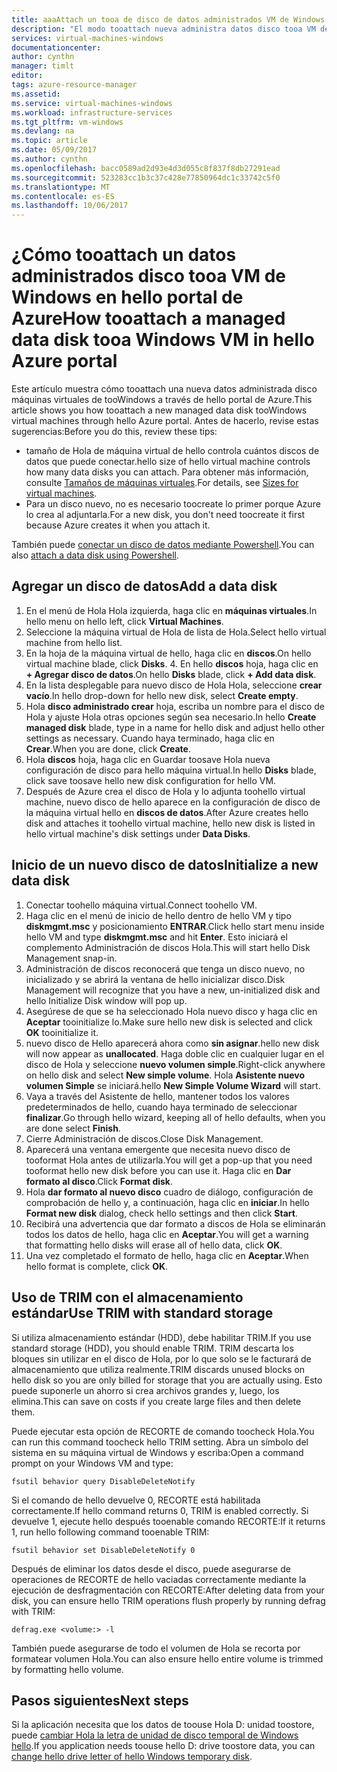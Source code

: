 ```yaml
---
title: aaaAttach un tooa de disco de datos administrados VM de Windows - Azure | Documentos de Microsoft
description: "El modo tooattach nueva administra datos disco tooa VM de Windows en hello Azure portal mediante Hola modelo de implementación del Administrador de recursos."
services: virtual-machines-windows
documentationcenter: 
author: cynthn
manager: timlt
editor: 
tags: azure-resource-manager
ms.assetid: 
ms.service: virtual-machines-windows
ms.workload: infrastructure-services
ms.tgt_pltfrm: vm-windows
ms.devlang: na
ms.topic: article
ms.date: 05/09/2017
ms.author: cynthn
ms.openlocfilehash: bacc0589ad2d93e4d3d055c8f837f8db27291ead
ms.sourcegitcommit: 523283cc1b3c37c428e77850964dc1c33742c5f0
ms.translationtype: MT
ms.contentlocale: es-ES
ms.lasthandoff: 10/06/2017
---
```

# <a name="how-tooattach-a-managed-data-disk-tooa-windows-vm-in-hello-azure-portal"></a><span data-ttu-id="ef354-103">¿Cómo tooattach un datos administrados disco tooa VM de Windows en hello portal de Azure</span><span class="sxs-lookup"><span data-stu-id="ef354-103">How tooattach a managed data disk tooa Windows VM in hello Azure portal</span></span>

<span data-ttu-id="ef354-104">Este artículo muestra cómo tooattach una nueva datos administrada disco máquinas virtuales de tooWindows a través de hello portal de Azure.</span><span class="sxs-lookup"><span data-stu-id="ef354-104">This article shows you how tooattach a new managed data disk tooWindows virtual machines through hello Azure portal.</span></span> <span data-ttu-id="ef354-105">Antes de hacerlo, revise estas sugerencias:</span><span class="sxs-lookup"><span data-stu-id="ef354-105">Before you do this, review these tips:</span></span>

* <span data-ttu-id="ef354-106">tamaño de Hola de máquina virtual de hello controla cuántos discos de datos que puede conectar.</span><span class="sxs-lookup"><span data-stu-id="ef354-106">hello size of hello virtual machine controls how many data disks you can attach.</span></span> <span data-ttu-id="ef354-107">Para obtener más información, consulte [Tamaños de máquinas virtuales](sizes.md).</span><span class="sxs-lookup"><span data-stu-id="ef354-107">For details, see [Sizes for virtual machines](sizes.md).</span></span>
* <span data-ttu-id="ef354-108">Para un disco nuevo, no es necesario toocreate lo primer porque Azure lo crea al adjuntarla.</span><span class="sxs-lookup"><span data-stu-id="ef354-108">For a new disk, you don't need toocreate it first because Azure creates it when you attach it.</span></span>

<span data-ttu-id="ef354-109">También puede [conectar un disco de datos mediante Powershell](attach-disk-ps.md).</span><span class="sxs-lookup"><span data-stu-id="ef354-109">You can also [attach a data disk using Powershell](attach-disk-ps.md).</span></span>



## <a name="add-a-data-disk"></a><span data-ttu-id="ef354-110">Agregar un disco de datos</span><span class="sxs-lookup"><span data-stu-id="ef354-110">Add a data disk</span></span>
1. <span data-ttu-id="ef354-111">En el menú de Hola Hola izquierda, haga clic en **máquinas virtuales**.</span><span class="sxs-lookup"><span data-stu-id="ef354-111">In hello menu on hello left, click **Virtual Machines**.</span></span>
2. <span data-ttu-id="ef354-112">Seleccione la máquina virtual de Hola de lista de Hola.</span><span class="sxs-lookup"><span data-stu-id="ef354-112">Select hello virtual machine from hello list.</span></span>
3. <span data-ttu-id="ef354-113">En la hoja de la máquina virtual de hello, haga clic en **discos**.</span><span class="sxs-lookup"><span data-stu-id="ef354-113">On hello virtual machine blade, click **Disks**.</span></span>
   4. <span data-ttu-id="ef354-114">En hello **discos** hoja, haga clic en **+ Agregar disco de datos**.</span><span class="sxs-lookup"><span data-stu-id="ef354-114">On hello **Disks** blade, click **+ Add data disk**.</span></span>
5. <span data-ttu-id="ef354-115">En la lista desplegable para nuevo disco de Hola Hola, seleccione **crear vacío**.</span><span class="sxs-lookup"><span data-stu-id="ef354-115">In hello drop-down for hello new disk, select **Create empty**.</span></span>
6. <span data-ttu-id="ef354-116">Hola **disco administrado crear** hoja, escriba un nombre para el disco de Hola y ajuste Hola otras opciones según sea necesario.</span><span class="sxs-lookup"><span data-stu-id="ef354-116">In hello **Create managed disk** blade, type in a name for hello disk and adjust hello other settings as necessary.</span></span> <span data-ttu-id="ef354-117">Cuando haya terminado, haga clic en **Crear**.</span><span class="sxs-lookup"><span data-stu-id="ef354-117">When you are done, click **Create**.</span></span>
7. <span data-ttu-id="ef354-118">Hola **discos** hoja, haga clic en Guardar toosave Hola nueva configuración de disco para hello máquina virtual.</span><span class="sxs-lookup"><span data-stu-id="ef354-118">In hello **Disks** blade, click save toosave hello new disk configuration for hello VM.</span></span>
6. <span data-ttu-id="ef354-119">Después de Azure crea el disco de Hola y lo adjunta toohello virtual machine, nuevo disco de hello aparece en la configuración de disco de la máquina virtual hello en **discos de datos**.</span><span class="sxs-lookup"><span data-stu-id="ef354-119">After Azure creates hello disk and attaches it toohello virtual machine, hello new disk is listed in hello virtual machine's disk settings under **Data Disks**.</span></span>


## <a name="initialize-a-new-data-disk"></a><span data-ttu-id="ef354-120">Inicio de un nuevo disco de datos</span><span class="sxs-lookup"><span data-stu-id="ef354-120">Initialize a new data disk</span></span>

1. <span data-ttu-id="ef354-121">Conectar toohello máquina virtual.</span><span class="sxs-lookup"><span data-stu-id="ef354-121">Connect toohello VM.</span></span>
1. <span data-ttu-id="ef354-122">Haga clic en el menú de inicio de hello dentro de hello VM y tipo **diskmgmt.msc** y posicionamiento **ENTRAR**.</span><span class="sxs-lookup"><span data-stu-id="ef354-122">Click hello start menu inside hello VM and type **diskmgmt.msc** and hit **Enter**.</span></span> <span data-ttu-id="ef354-123">Esto iniciará el complemento Administración de discos Hola.</span><span class="sxs-lookup"><span data-stu-id="ef354-123">This will start hello Disk Management snap-in.</span></span>
2. <span data-ttu-id="ef354-124">Administración de discos reconocerá que tenga un disco nuevo, no inicializado y se abrirá la ventana de hello inicializar disco.</span><span class="sxs-lookup"><span data-stu-id="ef354-124">Disk Management will recognize that you have a new, un-initialized disk and hello Initialize Disk window will pop up.</span></span>
3. <span data-ttu-id="ef354-125">Asegúrese de que se ha seleccionado Hola nuevo disco y haga clic en **Aceptar** tooinitialize lo.</span><span class="sxs-lookup"><span data-stu-id="ef354-125">Make sure hello new disk is selected and click **OK** tooinitialize it.</span></span>
4. <span data-ttu-id="ef354-126">nuevo disco de Hello aparecerá ahora como **sin asignar**.</span><span class="sxs-lookup"><span data-stu-id="ef354-126">hello new disk will now appear as **unallocated**.</span></span> <span data-ttu-id="ef354-127">Haga doble clic en cualquier lugar en el disco de Hola y seleccione **nuevo volumen simple**.</span><span class="sxs-lookup"><span data-stu-id="ef354-127">Right-click anywhere on hello disk and select **New simple volume**.</span></span> <span data-ttu-id="ef354-128">Hola **Asistente nuevo volumen Simple** se iniciará.</span><span class="sxs-lookup"><span data-stu-id="ef354-128">hello **New Simple Volume Wizard** will start.</span></span>
5. <span data-ttu-id="ef354-129">Vaya a través del Asistente de hello, mantener todos los valores predeterminados de hello, cuando haya terminado de seleccionar **finalizar**.</span><span class="sxs-lookup"><span data-stu-id="ef354-129">Go through hello wizard, keeping all of hello defaults, when you are done select **Finish**.</span></span>
6. <span data-ttu-id="ef354-130">Cierre Administración de discos.</span><span class="sxs-lookup"><span data-stu-id="ef354-130">Close Disk Management.</span></span>
7. <span data-ttu-id="ef354-131">Aparecerá una ventana emergente que necesita nuevo disco de tooformat Hola antes de utilizarla.</span><span class="sxs-lookup"><span data-stu-id="ef354-131">You will get a pop-up that you need tooformat hello new disk before you can use it.</span></span> <span data-ttu-id="ef354-132">Haga clic en **Dar formato al disco**.</span><span class="sxs-lookup"><span data-stu-id="ef354-132">Click **Format disk**.</span></span>
8. <span data-ttu-id="ef354-133">Hola **dar formato al nuevo disco** cuadro de diálogo, configuración de comprobación de hello y, a continuación, haga clic en **iniciar**.</span><span class="sxs-lookup"><span data-stu-id="ef354-133">In hello **Format new disk** dialog, check hello settings and then click **Start**.</span></span>
9. <span data-ttu-id="ef354-134">Recibirá una advertencia que dar formato a discos de Hola se eliminarán todos los datos de hello, haga clic en **Aceptar**.</span><span class="sxs-lookup"><span data-stu-id="ef354-134">You will get a warning that formatting hello disks will erase all of hello data, click **OK**.</span></span>
10. <span data-ttu-id="ef354-135">Una vez completado el formato de hello, haga clic en **Aceptar**.</span><span class="sxs-lookup"><span data-stu-id="ef354-135">When hello format is complete, click **OK**.</span></span>

## <a name="use-trim-with-standard-storage"></a><span data-ttu-id="ef354-136">Uso de TRIM con el almacenamiento estándar</span><span class="sxs-lookup"><span data-stu-id="ef354-136">Use TRIM with standard storage</span></span>

<span data-ttu-id="ef354-137">Si utiliza almacenamiento estándar (HDD), debe habilitar TRIM.</span><span class="sxs-lookup"><span data-stu-id="ef354-137">If you use standard storage (HDD), you should enable TRIM.</span></span> <span data-ttu-id="ef354-138">TRIM descarta los bloques sin utilizar en el disco de Hola, por lo que solo se le facturará de almacenamiento que utiliza realmente.</span><span class="sxs-lookup"><span data-stu-id="ef354-138">TRIM discards unused blocks on hello disk so you are only billed for storage that you are actually using.</span></span> <span data-ttu-id="ef354-139">Esto puede suponerle un ahorro si crea archivos grandes y, luego, los elimina.</span><span class="sxs-lookup"><span data-stu-id="ef354-139">This can save on costs if you create large files and then delete them.</span></span> 

<span data-ttu-id="ef354-140">Puede ejecutar esta opción de RECORTE de comando toocheck Hola.</span><span class="sxs-lookup"><span data-stu-id="ef354-140">You can run this command toocheck hello TRIM setting.</span></span> <span data-ttu-id="ef354-141">Abra un símbolo del sistema en su máquina virtual de Windows y escriba:</span><span class="sxs-lookup"><span data-stu-id="ef354-141">Open a command prompt on your Windows VM and type:</span></span>

```
fsutil behavior query DisableDeleteNotify
```

<span data-ttu-id="ef354-142">Si el comando de hello devuelve 0, RECORTE está habilitada correctamente.</span><span class="sxs-lookup"><span data-stu-id="ef354-142">If hello command returns 0, TRIM is enabled correctly.</span></span> <span data-ttu-id="ef354-143">Si devuelve 1, ejecute hello después tooenable comando RECORTE:</span><span class="sxs-lookup"><span data-stu-id="ef354-143">If it returns 1, run hello following command tooenable TRIM:</span></span>
```
fsutil behavior set DisableDeleteNotify 0
```

<span data-ttu-id="ef354-144">Después de eliminar los datos desde el disco, puede asegurarse de operaciones de RECORTE de hello vaciadas correctamente mediante la ejecución de desfragmentación con RECORTE:</span><span class="sxs-lookup"><span data-stu-id="ef354-144">After deleting data from your disk, you can ensure hello TRIM operations flush properly by running defrag with TRIM:</span></span>

```
defrag.exe <volume:> -l
```

<span data-ttu-id="ef354-145">También puede asegurarse de todo el volumen de Hola se recorta por formatear volumen Hola.</span><span class="sxs-lookup"><span data-stu-id="ef354-145">You can also ensure hello entire volume is trimmed by formatting hello volume.</span></span>

## <a name="next-steps"></a><span data-ttu-id="ef354-146">Pasos siguientes</span><span class="sxs-lookup"><span data-stu-id="ef354-146">Next steps</span></span>
<span data-ttu-id="ef354-147">Si la aplicación necesita que los datos de toouse Hola D: unidad toostore, puede [cambiar Hola la letra de unidad de disco temporal de Windows hello](change-drive-letter.md?toc=%2fazure%2fvirtual-machines%2fwindows%2fclassic%2ftoc.json).</span><span class="sxs-lookup"><span data-stu-id="ef354-147">If you application needs toouse hello D: drive toostore data, you can [change hello drive letter of hello Windows temporary disk](change-drive-letter.md?toc=%2fazure%2fvirtual-machines%2fwindows%2fclassic%2ftoc.json).</span></span>
